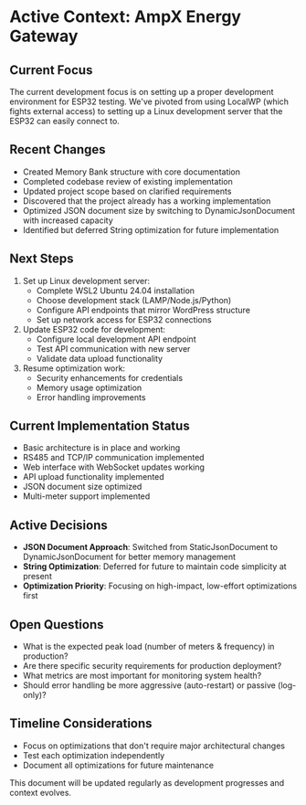 # Active Context: AmpX Energy Gateway

## Current Focus
The current development focus is on setting up a proper development environment for ESP32 testing. We've pivoted from using LocalWP (which fights external access) to setting up a Linux development server that the ESP32 can easily connect to.

## Recent Changes
- Created Memory Bank structure with core documentation
- Completed codebase review of existing implementation
- Updated project scope based on clarified requirements
- Discovered that the project already has a working implementation
- Optimized JSON document size by switching to DynamicJsonDocument with increased capacity
- Identified but deferred String optimization for future implementation

## Next Steps
1. Set up Linux development server:
   - Complete WSL2 Ubuntu 24.04 installation
   - Choose development stack (LAMP/Node.js/Python)
   - Configure API endpoints that mirror WordPress structure
   - Set up network access for ESP32 connections
2. Update ESP32 code for development:
   - Configure local development API endpoint
   - Test API communication with new server
   - Validate data upload functionality
3. Resume optimization work:
   - Security enhancements for credentials
   - Memory usage optimization
   - Error handling improvements

## Current Implementation Status
- Basic architecture is in place and working
- RS485 and TCP/IP communication implemented
- Web interface with WebSocket updates working
- API upload functionality implemented
- JSON document size optimized
- Multi-meter support implemented

## Active Decisions
- **JSON Document Approach**: Switched from StaticJsonDocument to DynamicJsonDocument for better memory management
- **String Optimization**: Deferred for future to maintain code simplicity at present
- **Optimization Priority**: Focusing on high-impact, low-effort optimizations first

## Open Questions
- What is the expected peak load (number of meters & frequency) in production?
- Are there specific security requirements for production deployment?
- What metrics are most important for monitoring system health?
- Should error handling be more aggressive (auto-restart) or passive (log-only)?

## Timeline Considerations
- Focus on optimizations that don't require major architectural changes
- Test each optimization independently
- Document all optimizations for future maintenance

This document will be updated regularly as development progresses and context evolves. 